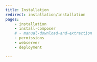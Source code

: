```yaml
---
title: Installation
redirect: installation/installation
pages:
    - installation
    - install-composer
    # - manual-download-and-extraction
    - permissions
    - webserver
    - deployment

---
```

